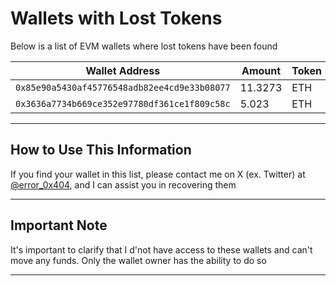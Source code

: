 # Wallets with Lost Tokens

Below is a list of EVM wallets where lost tokens have been found

| Wallet Address                               | Amount  | Token |
| -------------------------------------------- | ------- | ----- |
| `0x85e90a5430af45776548adb82ee4cd9e33b08077` | 11.3273 | ETH   |
| `0x3636a7734b669ce352e97780df361ce1f809c58c` | 5.023   | ETH   |

---

## How to Use This Information

If you find your wallet in this list, please contact me on X (ex. Twitter) at [@error_0x404](https://x.com/error_0x404), and I can assist you in recovering them

---

## Important Note

It's important to clarify that I d'not have access to these wallets and can't move any funds. Only the wallet owner has the ability to do so

---
